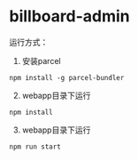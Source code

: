 # billboard-admin

运行方式：

1. 安装parcel

`npm install -g parcel-bundler`

2. webapp目录下运行

`npm install`

3. webapp目录下运行

`npm run start`
